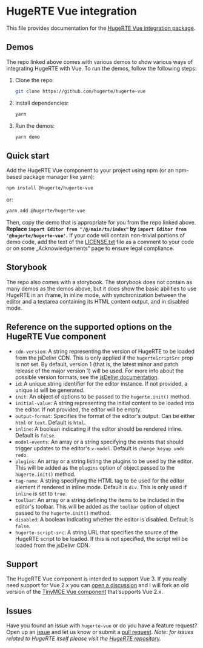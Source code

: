 # HugeRTE Vue integration
This file provides documentation for the [HugeRTE Vue integration package](https://github.com/hugerte/hugerte-vue).

## Demos
The repo linked above comes with various demos to show various ways of integrating HugeRTE with Vue. To run the demos, follow the following steps:
1. Clone the repo:
   ```bash
   git clone https://github.com/hugerte/hugerte-vue
   ```
2. Install dependencies:
   ```bash
   yarn
   ```
3. Run the demos:
   ```bash
   yarn demo
   ```

## Quick start
Add the HugeRTE Vue component to your project using npm (or an npm-based package manager like yarn):

```bash
npm install @hugerte/hugerte-vue
```

or:

```bash
yarn add @hugerte/hugerte-vue
```

Then, copy the demo that is appropriate for you from the repo linked above. **Replace `import Editor from "/@/main/ts/index"` by `import Editor from '@hugerte/hugerte-vue'`.** If your code will contain non-trivial portions of demo code, add the text of the [LICENSE.txt](LICENSE.txt) file as a comment to your code or on some „Acknowledgements“ page to ensure legal compliance.

## Storybook
The repo also comes with a storybook. The storybook does not contain as many demos as the demos above, but it does show the basic abilities to use HugeRTE in an iframe, in inline mode, with synchronization between the editor and a textarea containing its HTML content output, and in disabled mode.

## Reference on the supported options on the HugeRTE Vue component
- `cdn-version`: A string representing the version of HugeRTE to be loaded from the jsDelivr CDN. This is only applied if the `hugerteScriptSrc` prop is not set. By default, version 1 (that is, the latest minor and patch release of the major version 1) will be used. For more info about the possible version formats, see the [jsDelivr documentation](https://www.jsdelivr.com/documentation#id-npm).
- `id`: A unique string identifier for the editor instance. If not provided, a unique id will be generated.
- `init`: An object of options to be passed to the `hugerte.init()` method.
- `initial-value`: A string representing the initial content to be loaded into the editor. If not provided, the editor will be empty.
- `output-format`: Specifies the format of the editor's output. Can be either `html` or `text`. Default is `html`.
- `inline`: A boolean indicating if the editor should be rendered inline. Default is `false`.
- `model-events`: An array or a string specifying the events that should trigger updates to the editor's `v-model`. Default is `change keyup undo redo`.
- `plugins`: An array or a string listing the plugins to be used by the editor. This will be added as the `plugins` option of object passed to the `hugerte.init()` method.
- `tag-name`: A string specifying the HTML tag to be used for the editor element if rendered in inline mode. Default is `div`. This is only used if `inline` is set to `true`.
- `toolbar`: An array or a string defining the items to be included in the editor's toolbar. This will be added as the `toolbar` option of object passed to the `hugerte.init()` method.
- `disabled`: A boolean indicating whether the editor is disabled. Default is `false`.
- `hugerte-script-src`: A string URL that specifies the source of the HugeRTE script to be loaded. If this is not specified, the script will be loaded from the jsDelivr CDN.

## Support

The HugeRTE Vue component is intended to support Vue 3. If you really need support for Vue 2.x you can [open a discussion](https://github.com/hugerte/hugerte/discussions/new/choose) and I will fork an old version of the [TinyMCE Vue component](https://github.com/tinymce/tinymce-vue) that supports Vue 2.x.

## Issues

Have you found an issue with `hugerte-vue` or do you have a feature request? Open up an [issue](https://github.com/hugerte/hugerte-vue/issues) and let us know or submit a [pull request](https://github.com/hugerte/hugerte-vue/pulls). *Note: for issues related to HugeRTE itself please visit the [HugeRTE repository](https://github.com/hugerte/hugerte).*
